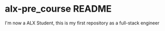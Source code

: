 # alx-pre_course README

I'm now a ALX Student, this is my first repository as a full-stack engineer
